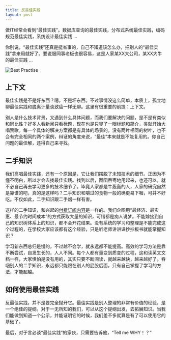```yaml
---
title: 反最佳实践
layout: post
---
```


做IT经常会看到“最佳实践”。数据库查询的最佳实践，分布式系统最佳实践，编码规范最佳实践，系统设计最佳实践 ...

你别说，“最佳实践”还真是挺省事的，自己不知道该怎么办，把别人的“最佳实践”拿来用就好了。要说服同事老板也很容易，这是人家某XX大公司，某XX大牛的最佳实践 ... 

![Best Practise](http://villim.github.io/img/2017/best-practices.png)

## 上下文

最佳实践是不是好东西？嗯，不是坏东西。不过事情没这么简单，本质上，孤立地聊最佳实践和脱离计量谈致癌一样无聊。这里有很重要的前提：上下文。

别人是什么技术背景，又遇到什么具体问题，而我们要解决的问题，是不是有类似和同比性？好多人看新闻只看标题，现在也是只晃了一眼标题和简介，类就开始大唱赞歌。每一个具体的解决方案都是有具体的场景的。没有两片相同的树叶，也不会有完全相同的两个案例，辩证的角度来说，“最佳”本来就是不能复用的。你自己问题的最佳解，还得自己来寻找。

## 二手知识

我们高唱最佳实践，还有一个原因是，它让我们摆脱了未知技术的细节。正因为不懂不明白，所以才会去找最佳实践。找到以后，囫囵吞枣地用起来，也还可以，就不必自己再去学习更多的技术细节了。毕竟人家都是牛轰轰的人，人家的研究自然是靠谱的吧，真的是这样吗？二手知识和嚼过的食物一般的确更易下咽，可并不好吃。不仅如此，二手知识跟二手烟一样有害。

这样的二手知识，和兴起的[付费订阅内容](http://villim.github.io/content-subscription)是一样的。我们企图用“最经济、最实惠、最节约时间成本”的方式获取大量的知识，可惜都是痴人说梦。不能嫁接到自己的知识树体系上的知识，都不会开花结果。没有系统的学习和整理是不能完成这个过程的，在学校大家应该都有这个经验，只是听老师讲讲课抄抄板书就能掌握知识？

学习新东西总归是慢的，不过越不会学，就永远都不能提高。高效的学习方法是靠不断尝试，自发生长的，人人不同。每个人都有量变到质变的过程，这和读英文文档一样，大家惧怕是没有用的，其实只要不断阅读，就越来越快，越来越好了。吞咽别人的二手知识，永远都只能跟在别人的屁股后面，只有自己掌握了学习的方法，才能超越。

## 如何使用最佳实践

反最佳实践，并不是要完全抛开它。最佳实践是别人整理的非常有价值的经验，是一个绝佳的提纲。对于一无所知的我们，可以从这个提纲出发，去拓展知识。当我们能做到知道一个公示，并能证明它的时候，我们差不多就算是有了可以使用它的基础了。

最后，对于言必谈“最佳实践”的家伙，只需要告诉他，“Tell me WHY！？”